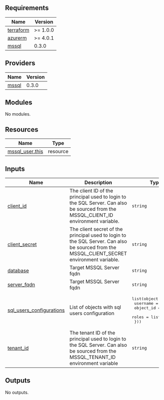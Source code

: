 <!-- BEGIN_TF_DOCS -->
## Requirements

| Name | Version |
|------|---------|
| <a name="requirement_terraform"></a> [terraform](#requirement\_terraform) | >= 1.0.0 |
| <a name="requirement_azurerm"></a> [azurerm](#requirement\_azurerm) | >= 4.0.1 |
| <a name="requirement_mssql"></a> [mssql](#requirement\_mssql) | 0.3.0 |

## Providers

| Name | Version |
|------|---------|
| <a name="provider_mssql"></a> [mssql](#provider\_mssql) | 0.3.0 |

## Modules

No modules.

## Resources

| Name | Type |
|------|------|
| [mssql_user.this](https://registry.terraform.io/providers/betr-io/mssql/0.3.0/docs/resources/user) | resource |

## Inputs

| Name | Description | Type | Default | Required |
|------|-------------|------|---------|:--------:|
| <a name="input_client_id"></a> [client\_id](#input\_client\_id) | The client ID of the principal used to login to the SQL Server. Can also be sourced from the MSSQL\_CLIENT\_ID environment variable. | `string` | n/a | yes |
| <a name="input_client_secret"></a> [client\_secret](#input\_client\_secret) | The client secret of the principal used to login to the SQL Server. Can also be sourced from the MSSQL\_CLIENT\_SECRET environment variable. | `string` | n/a | yes |
| <a name="input_database"></a> [database](#input\_database) | Target MSSQL Server fqdn | `string` | n/a | yes |
| <a name="input_server_fqdn"></a> [server\_fqdn](#input\_server\_fqdn) | Target MSSQL Server fqdn | `string` | n/a | yes |
| <a name="input_sql_users_configurations"></a> [sql\_users\_configurations](#input\_sql\_users\_configurations) | List of objects with sql users configuration | <pre>list(object({<br>    username  = string<br>    object_id = string<br>    roles     = list(string)<br>  }))</pre> | `[]` | no |
| <a name="input_tenant_id"></a> [tenant\_id](#input\_tenant\_id) | The tenant ID of the principal used to login to the SQL Server. Can also be sourced from the MSSQL\_TENANT\_ID environment variable | `string` | n/a | yes |

## Outputs

No outputs.
<!-- END_TF_DOCS -->
